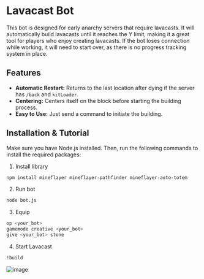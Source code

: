 # Lavacast Bot

This bot is designed for early anarchy servers that require lavacasts. It will automatically build lavacasts until it reaches the Y limit, making it a great tool for players who enjoy creating lavacasts. If the bot loses connection while working, it will need to start over, as there is no progress tracking system in place.

## Features

- **Automatic Restart:** Returns to the last location after dying if the server has `/back` and `kitLoader`.
- **Centering:** Centers itself on the block before starting the building process.
- **Easy to Use:** Just send a command to initiate the building.

## Installation & Tutorial

Make sure you have Node.js installed. Then, run the following commands to install the required packages:
1. Install library
```bash
npm install mineflayer mineflayer-pathfinder mineflayer-auto-totem
```
2. Run bot
```bash
node bot.js
```
3. Equip
```bash
op <your_bot>
gamemode creative <your_bot>
give <your_bot> stone
```
4. Start Lavacast
```bash
!build
```

![image](https://github.com/user-attachments/assets/5cd400bd-7bc5-4cbe-a65d-dd48cec0d632)


